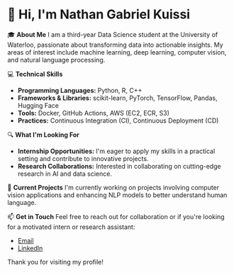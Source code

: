 # 👋 Hi, I'm Nathan Gabriel Kuissi

🎓 **About Me**
I am a third-year Data Science student at the University of Waterloo, passionate about transforming data into actionable insights. My areas of interest include machine learning, deep learning, computer vision, and natural language processing.

💻 **Technical Skills**
- **Programming Languages:** Python, R, C++
- **Frameworks & Libraries:** scikit-learn, PyTorch, TensorFlow, Pandas, Hugging Face
- **Tools:** Docker, GitHub Actions, AWS (EC2, ECR, S3)
- **Practices:** Continuous Integration (CI), Continuous Deployment (CD)

🔍 **What I'm Looking For**
- **Internship Opportunities:** I'm eager to apply my skills in a practical setting and contribute to innovative projects.
- **Research Collaborations:** Interested in collaborating on cutting-edge research in AI and data science.

🌱 **Current Projects**
I'm currently working on projects involving computer vision applications and enhancing NLP models to better understand human language.

📫 **Get in Touch**
Feel free to reach out for collaboration or if you're looking for a motivated intern or research assistant:
- [Email](mailto:nategabrielk@icloud.com)
- [LinkedIn](https://www.linkedin.com/in/ngkuissi/)

Thank you for visiting my profile!

<!--
**natek-1/natek-1** is a ✨ _special_ ✨ repository because its `README.md` (this file) appears on your GitHub profile.

Here are some ideas to get you started:

- 🔭 I’m currently working on ...
- 🌱 I’m currently learning ...
- 👯 I’m looking to collaborate on ...
- 🤔 I’m looking for help with ...
- 💬 Ask me about ...
- 📫 How to reach me: ...
- 😄 Pronouns: ...
- ⚡ Fun fact: ...
-->
